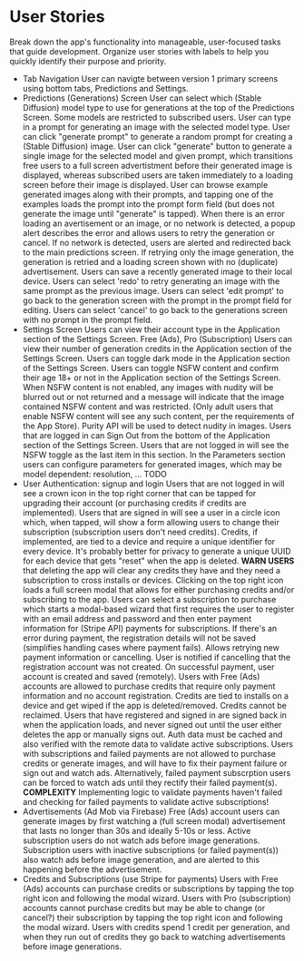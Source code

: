 # User Stories

Break down the app's functionality into manageable, user-focused tasks that guide development.
Organize user stories with labels to help you quickly identify their purpose and priority. 

- Tab Navigation
    User can navigte between version 1 primary screens using bottom tabs, Predictions and Settings.
- Predictions (Generations) Screen 
    User can select which (Stable Diffusion) model type to use for generations at the top of the Predictions Screen.
        Some models are restricted to subscribed users.
    User can type in a prompt for generating an image with the selected model type.
    User can click "generate prompt" to generate a random prompt for creating a (Stable Diffusion) image.
    User can click "generate" button to generate a single image for the selected model and given prompt, which transitions free users to a full screen advertistment before their generated image is displayed, whereas subscribed users are taken immediately to a loading screen before their image is displayed.
    User can browse example generated images along with their prompts, and tapping one of the examples loads the prompt into the prompt form field (but does not generate the image until "generate" is tapped).
    When there is an error loading an avertisement or an image, or no network is detected, a popup alert describes the error and allows users to retry the generation or cancel.
        If no network is detected, users are alerted and redirected back to the main predictions screen.
        If retrying only the image generation, the generation is retried and a loading screen shown with no (duplicate) advertisement.
    Users can save a recently generated image to their local device.
    Users can select 'redo' to retry generating an image with the same prompt as the previous image.
    Users can select 'edit prompt' to go back to the generation screen with the prompt in the prompt field for editing.
    Users can select 'cancel' to go back to the generations screen with no prompt in the prompt field.
- Settings Screen
    Users can view their account type in the Application section of the Settings Screen.
        Free (Ads), Pro (Subscription)
    Users can view their number of generation credits in the Application section of the Settings Screen.
    Users can toggle dark mode in the Application section of the Settings Screen.
    Users can toggle NSFW content and confirm their age 18+ or not in the Application section of the Settings Screen.
        When NSFW content is not enabled, any images with nudity will be blurred out or not returned and a message will indicate that the image contained NSFW content and was restricted. (Only adult users that enable NSFW content will see any such content, per the requirements of the App Store).
        Purity API will be used to detect nudity in images.
    Users that are logged in can Sign Out from the bottom of the Application section of the Settings Screen. Users that are not logged in will see the NSFW toggle as the last item in this section.
    In the Parameters section users can configure parameters for generated images, which may be model dependent:    resolution, ... TODO
- User Authentication: signup and login
    Users that are not logged in will see a crown icon in the top right corner that can be tapped for upgrading their account (or purchasing credits if credits are implemented). Users that are signed in will see a user in a circle icon which, when tapped, will show a form allowing users to change their subscription (subscription users don't need credits).
        Credits, if implemented, are tied to a device and require a unique identifier for every device. It's probably better for privacy to generate a unique UUID for each device that gets "reset" when the app is deleted. **WARN USERS** that deleting the app will clear any credits they have and they need a subscription to cross installs or devices.
    Clicking on the top right icon loads a full screen modal that allows for either purchasing credits and/or subscribing to the app.
    Users can select a subscription to purchase which starts a modal-based wizard that first requires the user to register with an email address and password and then enter payment information for (Stripe API) payments for subscriptions.
        If there's an error during payment, the registration details will not be saved (simplifies handling cases where payment fails). Allows retrying new payment information or cancelling. User is notified if cancelling that the registration account was not created. On successful payment, user account is created and saved (remotely).
    Users with Free (Ads) accounts are allowed to purchase credits that require only payment information and no account registration. Credits are tied to installs on a device and get wiped if the app is deleted/removed. Credits cannot be reclaimed.
    Users that have registered and signed in are signed back in when the application loads, and never signed out until the user either deletes the app or manually signs out.
        Auth data must be cached and also verified with the remote data to validate active subscriptions.
        Users with subscriptions and failed payments are not allowed to purchase credits or generate images, and will have to fix their payment failure or sign out and watch ads.
        Alternatively, failed payment subscrption users can be forced to watch ads until they rectify their failed payment(s).
        **COMPLEXITY** Implementing logic to validate payments haven't failed and checking for failed payments to validate active subscriptions!
- Advertisements (Ad Mob via Firebase)
    Free (Ads) account users can generate images by first watching a (full screen modal) advertisement that lasts no longer than 30s and ideally 5-10s or less.
        Active subscription users do not watch ads before image generations.
        Subscription users with inactive subscriptions (or failed payment(s)) also watch ads before image generation, and are alerted to this happening before the advertisement.
- Credits and Subscriptions (use Stripe for payments)
    Users with Free (Ads) accounts can purchase credits or subscriptions by tapping the top right icon and following the modal wizard.
    Users with Pro (subscription) accounts cannot purchase credits but may be able to change (or cancel?) their subscription by tapping the top right icon and following the modal wizard.
    Users with credits spend 1 credit per generation, and when they run out of credits they go back to watching advertisements before image generations.
